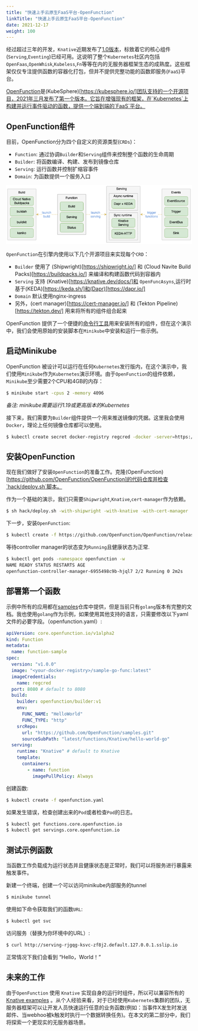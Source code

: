 ```yaml
---
title: "快速上手云原生FaaS平台-OpenFunction" 
linkTitle: "快速上手云原生FaaS平台-OpenFunction" 
date: 2021-12-17
weight: 100
---
```



经过超过三年的开发，`Knative`近期发布了[1.0版本](https://knative.dev/blog/articles/announcing-knative-1.0/)，标致着它的核心组件(`Serving`,`Eventing`)已经可用。这说明了整个`Kubernetes`社区内包括 `OpenFaas`,`OpenWhisk`,`Kubeless`,`Fn`等等在内的无服务器框架生态的成熟度。这些框架仅仅专注提供函数的容器化打包，但并不提供完整功能的函数即服务(`FaaS`)平台。

[OpenFunction](https://github.com/OpenFunction/OpenFunction)是(KubeSphere)[https://kubesphere.io/]团队支持的一个开源项目，2021年三月发布了第一个版本。它旨在增强现有的框架，在`Kubernetes`上构建并运行事件驱动的函数，提供一个端到端的`FaaS`平台。


## OpenFunction组件

目前，OpenFunction分为四个自定义的资源类型(`CRDs`)：

* `Function`: 通过协调`Builder`和`Serving`组件来控制整个函数的生命周期
* `Builder`: 将函数编译、构建、发布到镜像仓库
* `Serving`: 运行函数并控制扩缩容事件
* `Domain`: 为函数提供一个服务入口

![OpenFunction](imgs/OpenFunction-Components.png)

`OpenFunction`在引擎内使用以下几个开源项目来实现每个`CRD`：

* `Builder` 使用了 (Shipwright)[https://shipwright.io/] 和 (Cloud Navite Build Packs)[https://buildpacks.io/] 来编译和构建函数代码到容器内
* `Serving` 支持 (Knative)[https://knative.dev/docs/]和 `OpenFuncAsyns`,运行时基于(KEDA)[https://keda.sh/]和(Dapr)[https://dapr.io/]
* `Domain` 默认使用nginx-ingress
* 另外，(cert manager)[https://cert-manager.io/] 和 (Tekton Pipeline)[https://tekton.dev/] 用来将所有的组件组合起来

OpenFunction 提供了一个便捷的[命令行工具](https://github.com/OpenFunction/cli)用来安装所有的组件，但在这个演示中，我们会使用原始的安装脚本在`Minikube`中安装和运行一些示例。

## 启动Minikube

OpenFunction 被设计可以运行在任何`Kubernetes`发行版内，在这个演示中，我们使用`Minikube`作为`Kubernetes`演示环境。由于`OpenFunction`的组件依赖，`Minikube`至少需要2个CPU和4GB的内存：

```bash
$ minikube start -cpus 2 -memory 4096
```
*备注: minikube需要运行1.19或更高版本的Kubernetes*

接下来，我们需要为`Builder`组件提供一个用来推送镜像的凭据。这里我会使用`Docker`，理论上任何镜像仓库都可以使用。

```bash
$ kubectl create secret docker-registry regcred -docker -server=https://index.docker.io/v1/ -docker-username=<myUsername> -docker-password=<myPassword>
```

## 安装OpenFunction

现在我们做好了安装`OpenFunction`的准备工作。克隆(OpenFunction)[https://github.com/OpenFunction/OpenFunction]的代码仓库并检查`hack/deploy.sh`脚本。

作为一个基础的演示，我们只需要`Shipwright`,`Knative`,`cert-manager`作为依赖。

```bash
$ sh hack/deploy.sh -with-shipwright -with-knative -with-cert-manager
```

下一步，安装`OpenFunction`:

```bash
$ kubectl create -f https://github.com/OpenFunction/OpenFunction/releases/download/v0.4.0/bundle.yaml
```

等待controller manager的状态变为`Running`且健康状态为正常.

```bash
$ kubectl get pods -namespace openfunction -w
NAME READY STATUS RESTARTS AGE
openfunction-controller-manager-6955498c9b-hjql7 2/2 Running 0 2m2s
```



## 部署第一个函数

示例中所有的应用都在[samples](https://github.com/OpenFunction/samples)仓库中提供，但是当前只有`golang`版本有完整的文档。我也使用`golang`作为示例，如果使用其他支持的语言，只需要修改以下yaml文件的必要字段。（openfunction.yaml）:

```yaml
apiVersion: core.openfunction.io/v1alpha2
kind: Function
metadata:
  name: function-sample
spec:
  version: "v1.0.0"
  image: "<your-docker-registry>/sample-go-func:latest"
  imageCredentials:
    name: regcred
  port: 8080 # default to 8080
  build:
    builder: openfunction/builder:v1
    env:
      FUNC_NAME: "HelloWorld"
      FUNC_TYPE: "http"
    srcRepo:
      url: "https://github.com/OpenFunction/samples.git"
      sourceSubPath: "latest/functions/Knative/hello-world-go"
  serving:
    runtime: "Knative" # default to Knative
    template:
      containers:
        - name: function
          imagePullPolicy: Always
```

创建函数:

```bash
$ kubectl create -f openfunction.yaml
```



如果发生错误，检查创建出来的`Pod`或者检查`Pod`的日志。

```bash
$ kubectl get functions.core.openfunction.io
$ kubectl get servings.core.openfunction.io
```



## 测试示例函数

当函数工作负载成为运行状态并且健康状态是正常时，我们可以将服务进行暴露来触发事件。

新建一个终端，创建一个可以访问minikube内部服务的tunnel

```bash
$ minikube tunnel
```



使用如下命令获取我们的函数`URL`:

```bash
$ kubectl get svc
```



访问服务（替换为你环境中的URL）:

```bash
$ curl http://serving-rjgqg-ksvc-zf8j2.default.127.0.0.1.sslip.io
```

正常情况下我们会看到 “Hello，World！”

## 未来的工作

由于`OpenFunction` 使用 `Knative` 实现自身的运行时组件，所以可以兼容所有的[Knative examples](https://knative.dev/docs/serving/samples/) 。从个人经验来看，对于已经使用`Kubernetes`集群的团队，无服务器框架可以让开发人员快速运行任意的业务函数(例如：当事件X发生时发送邮件、当webhoo被k触发时执行一个数据转换任务)。在本文的第二部分中，我们将探索一个更现实的无服务器场景。



